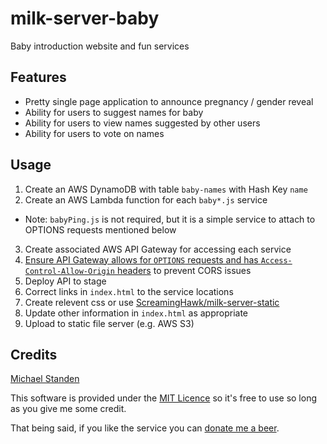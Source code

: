 # milk-server-baby
Baby introduction website and fun services


## Features
* Pretty single page application to announce pregnancy / gender reveal
* Ability for users to suggest names for baby
* Ability for users to view names suggested by other users
* Ability for users to vote on names


## Usage
1. Create an AWS DynamoDB with table `baby-names` with Hash Key `name`
2. Create an AWS Lambda function for each `baby*.js` service
  * Note: `babyPing.js` is not required, but it is a simple service to attach to OPTIONS requests mentioned below
3. Create associated AWS API Gateway for accessing each service
4. [Ensure API Gateway allows for `OPTIONS` requests and has `Access-Control-Allow-Origin` headers](http://docs.aws.amazon.com/apigateway/latest/developerguide/how-to-cors.html) to prevent CORS issues
5. Deploy API to stage
6. Correct links in `index.html` to the service locations
7. Create relevent css or use [ScreamingHawk/milk-server-static](https://github.com/ScreamingHawk/milk-server-static)
8. Update other information in `index.html` as appropriate
9. Upload to static file server (e.g. AWS S3)

## Credits
[Michael Standen](http://michael.standen.link)

This software is provided under the [MIT Licence](https://tldrlegal.com/license/mit-license) so it's free to use so long as you give me some credit. 

That being said, if you like the service you can [donate me a beer](https://www.changetip.com/tipme/michaelstanden). 
